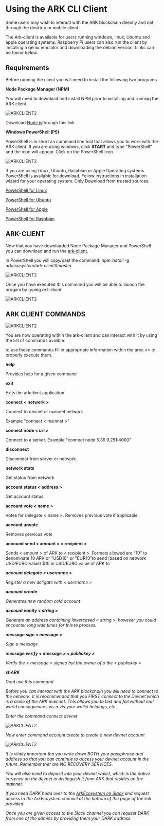 # Using the ARK CLI Client

Some users may wish to interact with the ARK blockchain directly and not through the desktop or mobile client.


The Ark-client is available for users running windows, linux, Ubuntu and apple operating systems.  Raspberry Pi users can also run the client by installing a qemu emulator and downloading the debian version. Links can be found below.

## Requirements

Before running the client you will need to install the following two programs.

**Node Package Manager (NPM)**

You will need to download and install NPM prior to installing and running the ARK client. 

![ARKCLIENT2](https://github.com/dustindreifuerst/docs/blob/27_ARKCLIENT/assets/img/ARKCLIENT2.png)


Download [Node.js](http://www.nodjs.org)through this link


**Windows PowerShell (PS)**


PowerShell is in short an command line tool that allows you to work with the ARK client.  If you are using windows, click **START** and type "PowerShell" and the icon will appear.  Click on the PowerShell Icon.

![ARKCLIENT2](https://github.com/dustindreifuerst/docs/blob/27_ARKCLIENT/assets/img/ARKCLIENT1A.png)


If you are using Linux, Ubuntu, Raspbian or Apple Operating systems PowerShell is available for download.  Follow instructions in installation wizard for your operating system.  Only Download from trusted sources.

[PowerShell for Linux](https://docs.microsoft.com/en-us/powershell/scripting/setup/installing-powershell-core-on-linux?view=powershell-6)

[PowerShell for Ubuntu](https://gist.github.com/supermamon/853442a06d13de088c4a43153facecf9)

[PowerShell for Apple](https://docs.microsoft.com/en-us/powershell/azure/install-azurermps-maclinux?view=azurermps-6.0.0)

[PowerShell for Raspbian](https://blogs.technet.microsoft.com/stefan_stranger/2017/12/28/running-powershell-core-on-raspberry-pi-2/)


## ARK-CLIENT

Now that you have downloaded Node Package Manager and PowerShell you can download and run the [ark-client](http://www.github.com/).

In PowerShell you will copy/past the command: *npm install -g arkecosystem/ark-client#master*


![ARKCLIENT2](https://github.com/dustindreifuerst/docs/blob/27_ARKCLIENT/assets/img/ARKCLIENT4.png)


Once you have executed this command you will be able to launch the progam by typing *ark-client*


![ARKCLIENT2](https://github.com/dustindreifuerst/docs/blob/27_ARKCLIENT/assets/img/ARKCLIENT3.png)





## ARK CLIENT COMMANDS

![ARKCLIENT2](https://github.com/dustindreifuerst/docs/blob/27_ARKCLIENT/assets/img/ARKCLIENT7A.png)




You are now operating within the ark-client and can interact with it by using the list of commands availble.

to use these commands fill in appropriate information within the area <> to properly execute them.


**help**

Provides help for a given command

**exit**

Exits the arkclient application

**connect < network >**

Connect to devnet or mainnet network

Example "connect < mainnet >"

**connect node < url >**

Connect to a server. 
Example "connect node 5.39.9.251:4000"

**disconnect**

Disconnect from server or network

**network stats**

Get status from network

**account status < address >**

Get account status

**account vote < name >**

Votes for delegate < name >.  Removes previous vote if applicable

**account unvote**

Removes previous vote

**accound send < amount > < recipient >**

Sends < amount > of ARK to < recipient >.  Formats allowed are "10" to denominate 10 ARK or "USD10" or "EUR10"to send (based on network USD/EURO value) $10 in USD/EURO value of ARK to <address>

**account delegate < username >**

Register a new deligate with < username > 

**account create**

Generates new random cold account

**account vanity < string >**

Generate an address containing lowercased < string >, however you could encounter long wait times for this to process.

**message sign < message >**

Sign a message

**message verify < message > < publickey >**

Verify the < message > signed byt the owner of a the < publickey >

**shARK**

Dont use this command.


Before you can interact with the ARK blockchain you will need to connect to the network.  It is reocmmended that you FIRST connect to the Devnet which is a clone of the ARK mainnet.  This allows you to test and fail without real world consequences vis a vis your wallet holdings, etc.

Enter the command *connect devnet*

![ARKCLIENT2](https://github.com/dustindreifuerst/docs/blob/27_ARKCLIENT/assets/img/ARKCLIENT8.png)




Now enter command *account create* to create a new devnet account

![ARKCLIENT2](https://github.com/dustindreifuerst/docs/blob/27_ARKCLIENT/assets/img/ARKCLIENT5.png)

It is vitally important tha you write down BOTH your passphrase and address so that you can continue to access your devnet account in the future. Remember ther are NO RECOVERY SERVICES.

You will also need to deposit into your devnet wallet, which is the native currency on the devnet to distinguish it from ARK that resides on the mainnet.  

If you need DARK head over to the [ArkEcosystem on Slack](http://www.ark.io/contact) and request access to the ArkEcoystem channel at the bottom of the page of the link provided

Once you are given access to the Slack channel you can request DARK from one of the admins by providing them your DARK address
